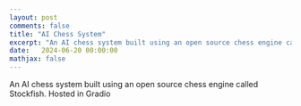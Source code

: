 ```yaml
---
layout: post
comments: false
title: "AI Chess System"
excerpt: "An AI chess system built using an open source chess engine called Stockfish. Hosted in Gradio."
date:   2024-06-20 00:00:00
mathjax: false
---
```


An AI chess system built using an open source chess engine called Stockfish. Hosted in Gradio
